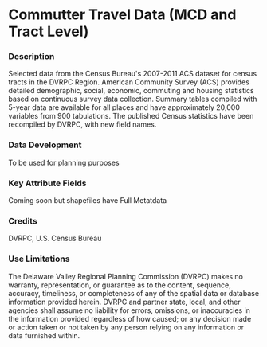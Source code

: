 # Commutter Travel Data (MCD and Tract Level)

### Description
Selected data from the Census Bureau's 2007-2011 ACS dataset for census tracts in the DVRPC Region. American Community Survey (ACS) provides detailed demographic, social, economic, commuting and housing statistics based on continuous survey data collection. Summary tables compiled with 5-year data are available for all places and have approximately 20,000 variables from 900 tabulations. The published Census statistics have been recompiled by DVRPC, with new field names.

### Data Development

To be used for planning purposes

### Key Attribute Fields
Coming soon but shapefiles have Full Metatdata

### Credits
DVRPC, U.S. Census Bureau

### Use Limitations
The Delaware Valley Regional Planning Commission (DVRPC) makes no warranty, representation, or guarantee as to the content, sequence, accuracy, timeliness, or completeness of any of the spatial data or database information provided herein. DVRPC and partner state, local, and other agencies shall assume no liability for errors, omissions, or inaccuracies in the information provided regardless of how caused; or any decision made or action taken or not taken by any person relying on any information or data furnished within. 


